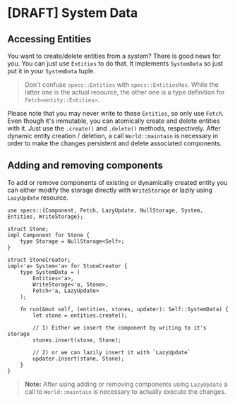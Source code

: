 # [DRAFT] System Data

## Accessing Entities

You want to create/delete entities from a system? There is
good news for you. You can just use `Entities` to do that.
It implements `SystemData` so just put it in your `SystemData` tuple.

> Don't confuse `specs::Entities` with `specs::EntitiesRes`.
  While the latter one is the actual resource, the other one is a type
  definition for `Fetch<entity::Entities>`.

Please note that you may never write to these `Entities`, so only
use `Fetch`. Even though it's immutable, you can atomically create
and delete entities with it. Just use the `.create()` and `.delete()`
methods, respectively. After dynamic entity creation / deletion,
a call `World::maintain` is necessary in order to make the changes
persistent and delete associated components.

## Adding and removing components

To add or remove components of existing or dynamically created entity
you can either modify the storage directly with `WriteStorage`
or lazily using `LazyUpdate` resource.

```rust,ignore
use specs::{Component, Fetch, LazyUpdate, NullStorage, System, Entities, WriteStorage};

struct Stone;
impl Component for Stone {
    type Storage = NullStorage<Self>;
}

struct StoneCreator;
impl<'a> System<'a> for StoneCreator {
    type SystemData = (
        Entities<'a>,
        WriteStorage<'a, Stone>,
        Fetch<'a, LazyUpdate>
    );

    fn run(&mut self, (entities, stones, updater): Self::SystemData) {
        let stone = entities.create();

        // 1) Either we insert the component by writing to it's storage
        stones.insert(stone, Stone);

        // 2) or we can lazily insert it with `LazyUpdate`
        updater.insert(stone, Stone);
    }
}
```

> **Note:** After using adding or removing components using `LazyUpdate`
  a call to `World::maintain` is necessary to actually execute the changes.
